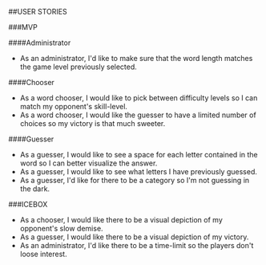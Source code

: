 ##USER STORIES

###MVP

####Administrator
* As an administrator, I'd like to make sure that the word length matches the game level previously selected.

####Chooser
* As a word chooser, I would like to pick between difficulty levels so I can match my opponent's skill-level.
* As a word chooser, I would like the guesser to have a limited number of choices so my victory is that much sweeter.

####Guesser
* As a guesser, I would like to see a space for each letter contained in the word so I can better visualize the answer.
* As a guesser, I would like to see what letters I have previously guessed.
* As a guesser, I'd like for there to be a category so I'm not guessing in the dark.


###ICEBOX
* As a chooser, I would like there to be a visual depiction of my opponent's slow demise.
* As a guesser, I would like there to be a visual depiction of my victory.
* As an administrator, I'd like there to be a time-limit so the players don't loose interest.
